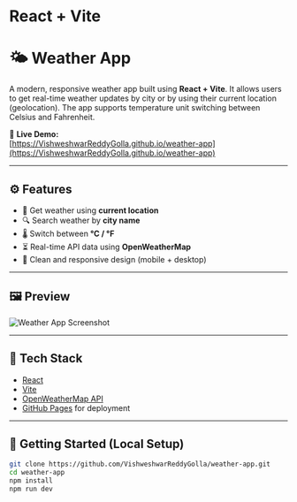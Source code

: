 # React + Vite

# 🌤️ Weather App

A modern, responsive weather app built using **React + Vite**. It allows users to get real-time weather updates by city or by using their current location (geolocation). The app supports temperature unit switching between Celsius and Fahrenheit.

🔗 **Live Demo:**  
[https://VishweshwarReddyGolla.github.io/weather-app](https://VishweshwarReddyGolla.github.io/weather-app)

---

## ⚙️ Features

- 📍 Get weather using **current location**
- 🔍 Search weather by **city name**
- 🌡️ Switch between **°C / °F**
- ⏳ Real-time API data using **OpenWeatherMap**
- 🎨 Clean and responsive design (mobile + desktop)

---

## 🖼️ Preview

![Weather App Screenshot](assets/preview.png) <!-- Add your image or remove this if you don't have one -->

---

## 🧰 Tech Stack

- [React](https://reactjs.org/)
- [Vite](https://vitejs.dev/)
- [OpenWeatherMap API](https://openweathermap.org/api)
- [GitHub Pages](https://pages.github.com/) for deployment

---

## 🚀 Getting Started (Local Setup)

```bash
git clone https://github.com/VishweshwarReddyGolla/weather-app.git
cd weather-app
npm install
npm run dev
